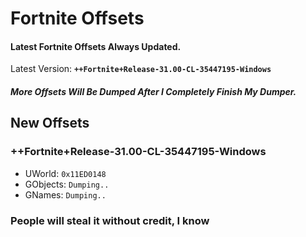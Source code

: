 # Fortnite Offsets
#### Latest Fortnite Offsets Always Updated.
Latest Version: **``++Fortnite+Release-31.00-CL-35447195-Windows``**
##### **More Offsets Will Be Dumped After I Completely Finish My Dumper.**
## New Offsets
### ++Fortnite+Release-31.00-CL-35447195-Windows
- UWorld: ``0x11ED0148``
- GObjects: ``Dumping..``
- GNames: ``Dumping..``

### People will steal it without credit, I know
